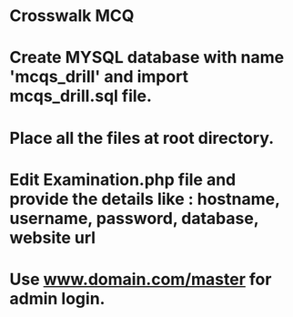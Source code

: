 # Crosswalk MCQ
# Create MYSQL database with name 'mcqs_drill' and import mcqs_drill.sql file.
# Place all the files at root directory.
# Edit Examination.php file and provide the details like : hostname, username, password, database, website url
# Use www.domain.com/master for admin login.



